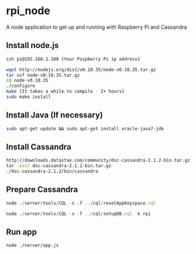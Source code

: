 rpi_node
========

A node application to get up and running with Raspberry Pi and Cassandra


## Install node.js
```sh
ssh pi@192.168.1.100 (Your Paspberry Pi ip address)
```

```sh
wget http://nodejs.org/dist/v0.10.35/node-v0.10.35.tar.gz
tar xvf node-v0.10.35.tar.gz
cd node-v0.10.35
./configure
make (It takes a while to compile - 2+ hours)
sudo make install
```

## Install Java (If necessary)
```sh
sudo apt-get update && sudo apt-get install oracle-java7-jdk
```

## Install Cassandra
```sh
http://downloads.datastax.com/community/dsc-cassandra-2.1.2-bin.tar.gz
tar -zxvf dsc-cassandra-2.1.2-bin.tar.gz
./dsc-cassandra-2.1.2/bin/cassandra
```

## Prepare Cassandra

```javascript
node ./server/tools/CQL -s -f ../cql/resetAppKeyspace.cql
```

```javascript
node ./server/tools/CQL -s -f ../cql/setupDB.cql -k rpi
```

## Run app
```sh
node ./server/app.js
```
